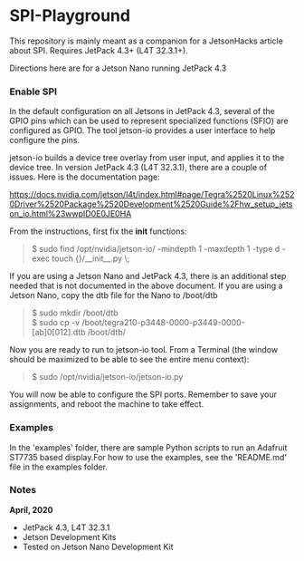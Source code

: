 # SPI-Playground

This repository is mainly meant as a companion for a JetsonHacks article about SPI. Requires JetPack 4.3+ (L4T 32.3.1+).

Directions here are for a Jetson Nano running JetPack 4.3
<h3>Enable SPI</h3>
In the default configuration on all Jetsons in JetPack 4.3, several of the GPIO pins which can be used to represent specialized functions (SFIO) are configured as GPIO. The tool jetson-io provides a user interface to help configure the pins.

jetson-io builds a device tree overlay from user input, and applies it to the device tree. In version JetPack 4.3 (L4T 32.3.1), there are a couple of issues. Here is the documentation page:

https://docs.nvidia.com/jetson/l4t/index.html#page/Tegra%2520Linux%2520Driver%2520Package%2520Development%2520Guide%2Fhw_setup_jetson_io.html%23wwpID0E0JE0HA

From the instructions, first fix the __init__ functions:
<blockquote>
$ sudo find /opt/nvidia/jetson-io/ -mindepth 1 -maxdepth 1 -type d -exec touch {}/__init__.py \;
</blockquote>

If you are using a Jetson Nano and JetPack 4.3, there is an additional step needed that is not documented in the above document. If you are using a Jetson Nano, copy the dtb file for the Nano to /boot/dtb
<blockquote>
$ sudo mkdir /boot/dtb<br>
$ sudo cp -v /boot/tegra210-p3448-0000-p3449-0000-[ab]0[012].dtb /boot/dtb/
</blockquote>

Now you are ready to run to jetson-io tool. From a Terminal (the window should be maximized to be able to see the entire menu context):
<blockquote>
$ sudo /opt/nvidia/jetson-io/jetson-io.py
</blockquote>

You will now be able to configure the SPI ports. Remember to save your assignments, and reboot the machine to take effect.
<h3>Examples</h3>
In the 'examples' folder, there are sample Python scripts to run an Adafruit ST7735 based display.For how to use the examples, see the 'README.md' file in the examples folder. 


<h3>Notes</h3>
<b>April, 2020</b>
<ul>
  <li>JetPack 4.3, L4T 32.3.1</li>
  <li>Jetson Development Kits</li>
  <li>Tested on Jetson Nano Development Kit</li>
 </ul>
